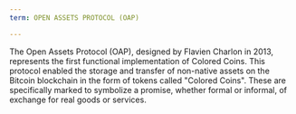 ```yaml
---
term: OPEN ASSETS PROTOCOL (OAP)

---
```

The Open Assets Protocol (OAP), designed by Flavien Charlon in 2013, represents the first functional implementation of Colored Coins. This protocol enabled the storage and transfer of non-native assets on the Bitcoin blockchain in the form of tokens called "Colored Coins". These are specifically marked to symbolize a promise, whether formal or informal, of exchange for real goods or services.